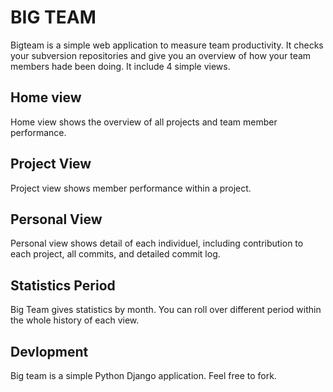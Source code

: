 BIG TEAM
========

Bigteam is a simple web application to measure team productivity. It checks your subversion repositories and give you an overview of how your team members hade been doing. It include 4 simple views.

Home view
---------

Home view shows the overview of all projects and team member performance.

Project View
------------

Project view shows member performance within a project.

Personal View
-------------

Personal view shows detail of each individuel, including contribution to each project, all commits, and detailed commit log.

Statistics Period
-----------------

Big Team gives statistics by month. You can roll over different period within the whole history of each view.

Devlopment
----------

Big team is a simple Python Django application. Feel free to fork.

